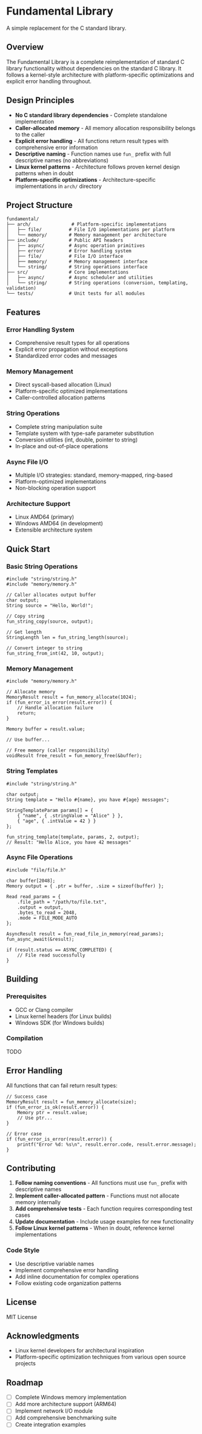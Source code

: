 # Fundamental Library

A simple replacement for the C standard library.

## Overview

The Fundamental Library is a complete reimplementation of standard C library functionality without dependencies on the standard C library. It follows a kernel-style architecture with platform-specific optimizations and explicit error handling throughout.

## Design Principles

- **No C standard library dependencies** - Complete standalone implementation
- **Caller-allocated memory** - All memory allocation responsibility belongs to the caller
- **Explicit error handling** - All functions return result types with comprehensive error information
- **Descriptive naming** - Function names use `fun_` prefix with full descriptive names (no abbreviations)
- **Linux kernel patterns** - Architecture follows proven kernel design patterns when in doubt
- **Platform-specific optimizations** - Architecture-specific implementations in `arch/` directory

## Project Structure

```
fundamental/
├── arch/               # Platform-specific implementations
│   ├── file/          # File I/O implementations per platform
│   └── memory/        # Memory management per architecture
├── include/           # Public API headers
│   ├── async/         # Async operation primitives
│   ├── error/         # Error handling system
│   ├── file/          # File I/O interface
│   ├── memory/        # Memory management interface
│   └── string/        # String operations interface
├── src/               # Core implementations
│   ├── async/         # Async scheduler and utilities
│   └── string/        # String operations (conversion, templating, validation)
└── tests/             # Unit tests for all modules
```

## Features

### **Error Handling System**
- Comprehensive result types for all operations
- Explicit error propagation without exceptions
- Standardized error codes and messages

### **Memory Management**
- Direct syscall-based allocation (Linux)
- Platform-specific optimized implementations
- Caller-controlled allocation patterns

### **String Operations**
- Complete string manipulation suite
- Template system with type-safe parameter substitution
- Conversion utilities (int, double, pointer to string)
- In-place and out-of-place operations

### **Async File I/O**
- Multiple I/O strategies: standard, memory-mapped, ring-based
- Platform-optimized implementations
- Non-blocking operation support

### **Architecture Support**
- Linux AMD64 (primary)
- Windows AMD64 (in development)
- Extensible architecture system

## Quick Start

### Basic String Operations

```
#include "string/string.h"
#include "memory/memory.h"

// Caller allocates output buffer
char output;
String source = "Hello, World!";

// Copy string
fun_string_copy(source, output);

// Get length
StringLength len = fun_string_length(source);

// Convert integer to string
fun_string_from_int(42, 10, output);
```

### Memory Management

```
#include "memory/memory.h"

// Allocate memory
MemoryResult result = fun_memory_allocate(1024);
if (fun_error_is_error(result.error)) {
    // Handle allocation failure
    return;
}

Memory buffer = result.value;

// Use buffer...

// Free memory (caller responsibility)
voidResult free_result = fun_memory_free(&buffer);
```

### String Templates

```
#include "string/string.h"

char output;
String template = "Hello #{name}, you have #{age} messages";

StringTemplateParam params[] = {
    { "name", { .stringValue = "Alice" } },
    { "age", { .intValue = 42 } }
};

fun_string_template(template, params, 2, output);
// Result: "Hello Alice, you have 42 messages"
```

### Async File Operations

```
#include "file/file.h"

char buffer[2048];
Memory output = { .ptr = buffer, .size = sizeof(buffer) };

Read read_params = {
    .file_path = "/path/to/file.txt",
    .output = output,
    .bytes_to_read = 2048,
    .mode = FILE_MODE_AUTO
};

AsyncResult result = fun_read_file_in_memory(read_params);
fun_async_await(&result);

if (result.status == ASYNC_COMPLETED) {
    // File read successfully
}
```

## Building

### Prerequisites

- GCC or Clang compiler
- Linux kernel headers (for Linux builds)
- Windows SDK (for Windows builds)

### Compilation

TODO

## Error Handling

All functions that can fail return result types:

```
// Success case
MemoryResult result = fun_memory_allocate(size);
if (fun_error_is_ok(result.error)) {
    Memory ptr = result.value;
    // Use ptr...
}

// Error case
if (fun_error_is_error(result.error)) {
    printf("Error %d: %s\n", result.error.code, result.error.message);
}
```

## Contributing

1. **Follow naming conventions** - All functions must use `fun_` prefix with descriptive names
2. **Implement caller-allocated pattern** - Functions must not allocate memory internally
3. **Add comprehensive tests** - Each function requires corresponding test cases
4. **Update documentation** - Include usage examples for new functionality
5. **Follow Linux kernel patterns** - When in doubt, reference kernel implementations

### Code Style

- Use descriptive variable names
- Implement comprehensive error handling
- Add inline documentation for complex operations
- Follow existing code organization patterns

## License

MIT License

## Acknowledgments

- Linux kernel developers for architectural inspiration
- Platform-specific optimization techniques from various open source projects

## Roadmap

- [ ] Complete Windows memory implementation
- [ ] Add more architecture support (ARM64)
- [ ] Implement network I/O module
- [ ] Add comprehensive benchmarking suite
- [ ] Create integration examples
